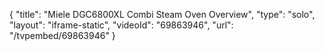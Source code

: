 {
    "title": "Miele DGC6800XL Combi Steam Oven Overview",
    "type": "solo",
    "layout": "iframe-static",
    "videoId": "69863946",
    "url": "\/tvpembed\/69863946"
}